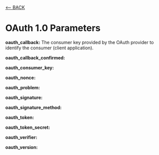 [<-- BACK](https://github.com/bkieselEducational/OAuth-1.0a-from-Scratch/)

# OAuth 1.0 Parameters

**oauth_callback:**
The consumer key provided by the OAuth provider to identify the consumer (client application).

**oauth_callback_confirmed:**

**oauth_consumer_key:**

**oauth_nonce:**

**oauth_problem:**

**oauth_signature:**

**oauth_signature_method:**

**oauth_token:**

**oauth_token_secret:**

**oauth_verifier:**

**oauth_version:**

